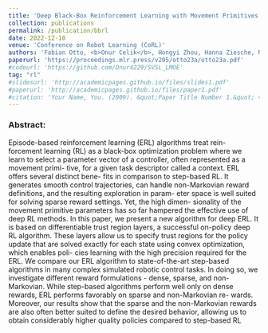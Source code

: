 ```yaml
---
title: 'Deep Black-Box Reinforcement Learning with Movement Primitives'
collection: publications
permalink: /publication/bbrl
date: 2022-12-10
venue: 'Conference on Robot Learning (CoRL)'
authors: 'Fabian Otto, <b>Onur Celik</b>, Hongyi Zhou, Hanna Ziesche, Ngo Anh Vien, Gerhard Neumann'
paperurl: 'https://proceedings.mlr.press/v205/otto23a/otto23a.pdf'
#codeurl: 'https://github.com/Onur4229/SVSL_LMOE'
tag: "rl"
#slidesurl: 'http://academicpages.github.io/files/slides1.pdf'
#paperurl: 'http://academicpages.github.io/files/paper1.pdf'
#citation: 'Your Name, You. (2009). &quot;Paper Title Number 1.&quot; <i>Journal 1</i>. 1(1).'
---
```


<p>
<h3> Abstract: </h3>
Episode-based reinforcement learning (ERL) algorithms treat rein-
forcement learning (RL) as a black-box optimization problem where we learn to
select a parameter vector of a controller, often represented as a movement primi-
tive, for a given task descriptor called a context. ERL offers several distinct bene-
fits in comparison to step-based RL. It generates smooth control trajectories, can
handle non-Markovian reward definitions, and the resulting exploration in param-
eter space is well suited for solving sparse reward settings. Yet, the high dimen-
sionality of the movement primitive parameters has so far hampered the effective
use of deep RL methods. In this paper, we present a new algorithm for deep ERL.
It is based on differentiable trust region layers, a successful on-policy deep RL
algorithm. These layers allow us to specify trust regions for the policy update that
are solved exactly for each state using convex optimization, which enables poli-
cies learning with the high precision required for the ERL. We compare our ERL
algorithm to state-of-the-art step-based algorithms in many complex simulated
robotic control tasks. In doing so, we investigate different reward formulations
- dense, sparse, and non-Markovian. While step-based algorithms perform well
only on dense rewards, ERL performs favorably on sparse and non-Markovian re-
wards. Moreover, our results show that the sparse and the non-Markovian rewards
are also often better suited to define the desired behavior, allowing us to obtain
considerably higher quality policies compared to step-based RL</p>
